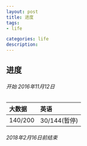 ```yaml
---
layout: post
title: 进度
tags:
- life

categories: life
description:
---
```

## 进度
###### 开始 2016年11月12日
| 大数据 | 英语     |
| :------------- | :------------- |
| 140/200       | 30/144(暂停)      |

###### 2018年2月16日前结束
